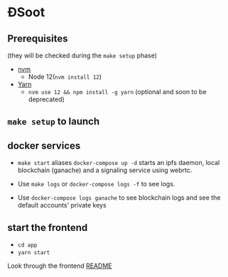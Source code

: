 # ĐSoot

## Prerequisites

(they will be checked during the `make setup` phase)

- [nvm](https://github.com/nvm-sh/nvm#install--update-script)
  - Node 12(`nvm install 12`)
- [Yarn](https://yarnpkg.com/)
  - `nvm use 12 && npm install -g yarn` (optional and soon to be deprecated)

## `make setup` to launch

## docker services

- `make start` aliases `docker-compose up -d` starts an ipfs daemon, local blockchain (ganache) and a signaling service using webrtc.

- Use `make logs` or `docker-compose logs -f` to see logs.

- Use `docker-compose logs ganache` to see blockchain logs and see the default accounts' private keys

## start the frontend

- `cd app`
- `yarn start`

Look through the frontend [README](app/README.md)